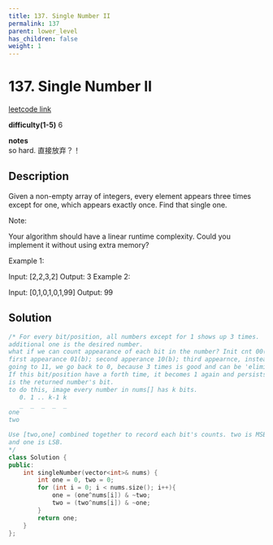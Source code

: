 ```yaml
---
title: 137. Single Number II
permalink: 137
parent: lower_level
has_children: false
weight: 1
---
```

# 137. Single Number II
[leetcode link](https://leetcode.com/problems/single-number-ii/)

**difficulty(1-5)** 
6

**notes**   
so hard. 
直接放弃？！

## Description
Given a non-empty array of integers, every element appears three times except for one, which appears exactly once. Find that single one.

Note:

Your algorithm should have a linear runtime complexity. Could you implement it without using extra memory?

Example 1:

Input: [2,2,3,2]
Output: 3
Example 2:

Input: [0,1,0,1,0,1,99]
Output: 99


## Solution
```c++
/* For every bit/position, all numbers except for 1 shows up 3 times. 
additional one is the desired number. 
what if we can count appearance of each bit in the number? Init cnt 00(b).
first appearance 01(b); second apperance 10(b); third appearnce, instead of 
going to 11, we go back to 0, because 3 times is good and can be 'eliminated'.
If this bit/position have a forth time, it becomes 1 again and persists - that
is the returned number's bit.
to do this, image every number in nums[] has k bits. 
   0. 1 .. k-1 k
   _  _  _  _  _
one  
two

Use [two,one] combined together to record each bit's counts. two is MSB
and one is LSB. 
*/
class Solution {
public:
    int singleNumber(vector<int>& nums) {
        int one = 0, two = 0;
        for (int i = 0; i < nums.size(); i++){
            one = (one^nums[i]) & ~two;
            two = (two^nums[i]) & ~one;
        }
        return one;
    }
};
```


